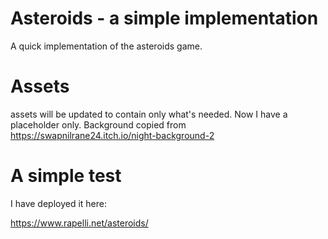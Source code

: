 # Asteroids - a simple implementation 
A quick implementation of the asteroids game.

# Assets
assets will be updated to contain only what's needed. 
Now I have a placeholder only.
Background copied from https://swapnilrane24.itch.io/night-background-2


# A simple test

I have deployed it here:

https://www.rapelli.net/asteroids/